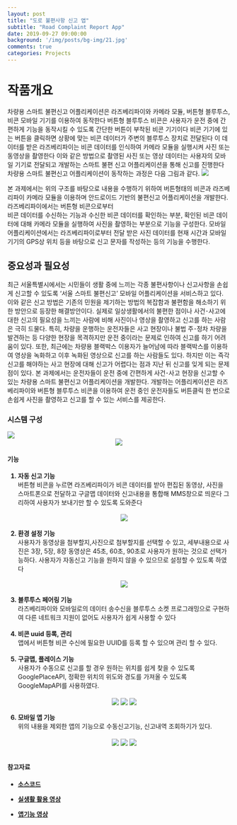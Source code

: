 ```yaml
---
layout: post
title: "도로 불편사항 신고 앱"
subtitle: "Road Complaint Report App"
date: 2019-09-27 09:00:00
background: '/img/posts/bg-img/21.jpg'
comments: true
categories: Projects
---
```

<style>
	li {
		font-weight: bold;
	}
</style>
<h1 class="section-heading2" >작품개요</h1>
차량용 스마트 불편신고 어플리케이션은 라즈베리파이와 카메라 모듈, 버튼형 블루투스, 비콘 모바일 기기를 이용하여 동작한다 버튼형 블루투스 비콘은 사용자가 운전 중에 
간편하게 기능을 동작시킬 수 있도록 간단한 버튼이 부착된 비콘 기기이다 비콘 기기에 있는 버튼을 클릭하면 상황에 맞는 비콘 데이터가 주변의 블루투스 장치로 전달된다 이 
데이터를 받은 라즈베리파이는 비콘 데이터를 인식하여 카메라 모듈을 실행시켜 사진 또는 동영상을 촬영한다 이와 같은 방법으로 촬영된 사진 또는 영상 데이터는 사용자의 
모바일 기기로 전달되고 개발하는 스마트 불편 신고 어플리케이션을 통해 신고를 진행한다 차량용 스마트 불편신고 어플리케이션이 동작하는 과정은 다음 그림과 같다.

<img class="img-fluid" src="/img/posts/projects/senierproject2.PNG">

본 과제에서는 위의 구조를 바탕으로 내용을 수행하기 위하여 버튼형태의 비콘과 라즈베리파이 카메라 모듈을
이용하며 안드로이드 기반의 불편신고 어플리케이션을 개발한다. 라즈베리파이에서는 버튼형 비콘으로부터  
비콘 데이터를 수신하는 기능과 수신한 비콘 데이터를 확인하는 부분, 확인된 비콘 데이터에 대해 카메라 
모듈을 실행하여 사진을 촬영하는 부분으로 기능을 구성한다. 모바일 어플리케이션에서는 라즈베리파이로부터 
전달 받은 사진 데이터를 현재 시간과 모바일 기기의 GPS상 위치 등을 바탕으로 신고 문자를 작성하는 등의 기능을 수행한다.
<h2 class="section-heading2">중요성과 필요성</h2>
최근 서울특별시에서는 시민들이 생활 중에 느끼는 각종 불편사항이나 신고사항을  손쉽게 신고할 수 있도록 ‘서울 스마트 불편신고’ 모바일 어플리케이션을 서비스하고 있다.
이와 같은 신고 방법은 기존의 민원을 제기하는 방법의 복잡함과 불편함을 해소하기 위한 방안으로 등장한 해결방안이다. 실제로 일상생활에서의 불편한 점이나 사건･사고에 대한 
신고의 필요성을 느끼는 사람에 비해 사진이나 영상을 촬영하고 신고를 하는 사람은 극히 드물다. 특히, 차량을 운행하는 운전자들은 사고 현장이나 불법 주･정차 차량을 발견하는 등 
다양한 현장을 목격하지만 운전 중이라는 문제로 인하여 신고를 하기 어려움이 있다. 또한, 최근에는 차량용 블랙박스 이용자가 늘어남에 따라 블랙박스를 이용하여 영상을 녹화하고 이후 
녹화된 영상으로 신고를 하는 사람들도 있다. 하지만 이는 즉각 신고를 해야하는 사고 현장에 대해 신고가 어렵다는 점과 지난 뒤 신고를 잊게 되는 문제점이 있다.
본 과제에서는 운전자들이 운전 중에 간편하게 사건･사고 현장을 신고할 수 있는 차량용 스마트 불편신고 어플리케이션을 개발한다. 개발하는 어플리케이션은 라즈베리파이와 버튼형 블루투스 
비콘을 이용하여 운전 중인 운전자들도 버튼클릭 한 번으로 손쉽게 사진을 촬영하고 신고를 할 수 있는 서비스를 제공한다.

<h3 class="section-heading2">시스템 구성</h3>
<img class="img-fluid" src="/img/posts/projects/senierproject3.PNG">
<div style="text-align: center;">
<img class="img-fluid" src="/img/posts/projects/senierproject4.PNG" align="center">
</div>
<h4 class="section-heading2">기능</h4>
<ol>
	<li>자동 신고 기능</li>
		<p style="margin: 0;">버튼형 비콘을 누르면 라즈베리파이가 비콘 데이터를 받아 편집된 동영상, 사진을 스마트폰으로 전달하고 구글맵 데이터와 신고내용을 통합해 MMS창으로 띄운다 
		그리하여 사용자가 보내기만 할 수 있도록 도와준다</p>
		<br>
		<div style="text-align: center;">
		<img class="img-fluid" src="/img/posts/projects/senierproject8.jpg" align="center">
		</div>
		<br>
	<li>환경 설정 기능</li>
		<p style="margin: 0;">사용자가 동영상을 첨부할지,사진으로 첨부할지를 선택할 수 있고, 세부내용으로 사진은 3장, 5장, 8장 동영상은 45초, 60초, 90초로 사용자가 원하는 것으로 
		선택가능하다. 사용자가 자동신고 기능을 원하지 않을 수 있으므로 설정할 수 있도록 하였다</p>
		<br>
		<div style="text-align: center;">
		<img class="img-fluid" src="/img/posts/projects/senierproject4.jpg" align="center">
		</div>
		<br>
	<li>블루투스 페어링 기능</li>
		<p style="margin: 0;">라즈베리파이와 모바일로의 데이터 송수신을 블루투스 소켓 프로그래밍으로 구현하여 다른 네트워크 지원이 없어도 사용자가 쉽게 사용할 수 있다</p>
		<br>
	<li>비콘 uuid 등록, 관리</li>
		<p style="margin: 0;">앱에서 버튼형 비콘 수신에 필요한 UUID를 등록 할 수 있으며 관리 할 수 있다.</p>
		<br>
	<li>구글맵, 플레이스 기능</li>
		<p style="margin: 0;">사용자가 수동으로 신고를 할 경우 원하는 위치를 쉽게 찾을 수 있도록 
		GooglePlaceAPI, 정확한 위치의 위도와 경도를 가져올 수 있도록 GoogleMapAPI를 사용하였다.</p>
		<br>
		<div style="text-align: center;">
		<img class="img-fluid" src="/img/posts/projects/senierproject9.jpg" align="center">
		<img class="img-fluid" src="/img/posts/projects/senierproject10.jpg" align="center">
		<img class="img-fluid" src="/img/posts/projects/senierproject11.jpg" align="center">
		</div>
		<br>
	<li>모바일 앱 기능</li>
		<p style="margin: 0;">위의 내용을 제외한 앱의 기능으로 수동신고기능, 신고내역 조회하기가 있다.</p>
		<br>
		<div style="text-align: center;">
		<img class="img-fluid" src="/img/posts/projects/senierproject5.jpg" align="center">
		<img class="img-fluid" src="/img/posts/projects/senierproject6.jpg" align="center">
		<img class="img-fluid" src="/img/posts/projects/senierproject7.jpg" align="center">
		</div>
		<br>
</ol>

<h4 class="section-heading">참고자료</h4>

- [소스코드](https://github.com/bhsbhs235/RoadComplaintReportApp)

- [실생활 활용 영상](https://www.youtube.com/watch?v=NmmcdeuiXrk)

- [앱기능 영상](https://www.youtube.com/watch?v=CQEOzQg9Bb8)






	